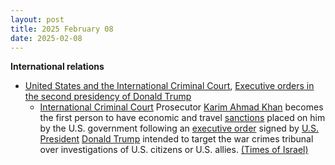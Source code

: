 ```yaml
---
layout: post
title: 2025 February 08
date: 2025-02-08
---
```



**International relations**

* [United States and the International Criminal Court](https://en.wikipedia.org/wiki/United_States_and_the_International_Criminal_Court "United States and the International Criminal Court"), [Executive orders in the second presidency of Donald Trump](https://en.wikipedia.org/wiki/List_of_executive_orders_in_the_second_presidency_of_Donald_Trump "List of executive orders in the second presidency of Donald Trump")
  + [International Criminal Court](https://en.wikipedia.org/wiki/International_Criminal_Court "International Criminal Court") Prosecutor [Karim Ahmad Khan](https://en.wikipedia.org/wiki/Karim_Ahmad_Khan "Karim Ahmad Khan") becomes the first person to have economic and travel [sanctions](https://en.wikipedia.org/wiki/United_States_government_sanctions "United States government sanctions") placed on him by the U.S. government following an [executive order](https://en.wikipedia.org/wiki/Executive_order "Executive order") signed by [U.S. President](https://en.wikipedia.org/wiki/U.S._President "U.S. President") [Donald Trump](https://en.wikipedia.org/wiki/Donald_Trump "Donald Trump") intended to target the war crimes tribunal over investigations of U.S. citizens or U.S. allies. [(Times of Israel)](https://www.timesofisrael.com/icc-prosecutor-is-first-court-official-to-be-targeted-after-trump-restores-sanctions/)
